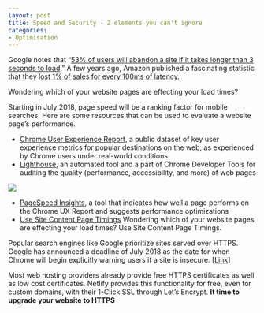 ```yaml
---
layout: post
title: Speed and Security - 2 elements you can't ignore
categories:
- Optimisation
---
```

Google notes that “[53% of users will abandon a site if it takes longer than 3 seconds to load](https://developers.google.com/web/progressive-web-apps/).” A few years ago, Amazon published a fascinating statistic that they [lost 1% of sales for every 100ms of latency](https://www.digitalrealty.com/blog/the-cost-of-latency/).

Wondering which of your website pages are effecting your load times? 

Starting in July 2018, page speed will be a ranking factor for mobile searches. Here are some resources that can be used to evaluate a website page’s performance.

- [Chrome User Experience Report](https://developers.google.com/web/tools/chrome-user-experience-report/), a public dataset of key user experience metrics for popular destinations on the web, as experienced by Chrome users under real-world conditions
- [Lighthouse](https://developers.google.com/web/tools/lighthouse/), an automated tool and a part of Chrome Developer Tools for auditing the quality (performance, accessibility, and more) of web pages

![](https://pbs.twimg.com/media/Dnih3HwXsAAEVVN.jpg)

- [PageSpeed Insights](https://developers.google.com/speed/pagespeed/insights/), a tool that indicates how well a page performs on the Chrome UX Report and suggests performance optimizations
- [Use Site Content Page Timings](https://twitter.com/SharonTighe/status/1015142067125747712) Wondering which of your website pages are effecting your load times? Use Site Content Page Timings. 


Popular search engines like Google prioritize sites served over HTTPS.  Google has announced a deadline of July 2018 as the date for when Chrome will begin explicitly warning users if a site is insecure. [[Link](https://security.googleblog.com/2018/02/a-secure-web-is-here-to-stay.html)]

Most web hosting providers already provide free HTTPS certificates as well as low cost certificates. Netlify provides this functionality for free, even for custom domains, with their 1-Click SSL through Let’s Encrypt. **It time to upgrade your website to HTTPS**
